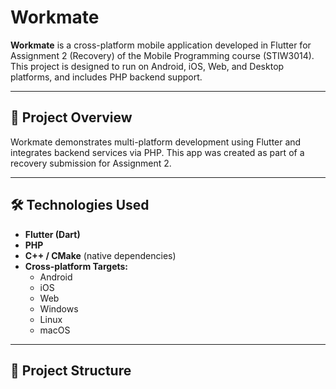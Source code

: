 # Workmate

**Workmate** is a cross-platform mobile application developed in Flutter for Assignment 2 (Recovery) of the Mobile Programming course (STIW3014). This project is designed to run on Android, iOS, Web, and Desktop platforms, and includes PHP backend support.

---

## 📱 Project Overview

Workmate demonstrates multi-platform development using Flutter and integrates backend services via PHP. This app was created as part of a recovery submission for Assignment 2.

---

## 🛠️ Technologies Used

- **Flutter (Dart)**
- **PHP**
- **C++ / CMake** (native dependencies)
- **Cross-platform Targets:**
  - Android
  - iOS
  - Web
  - Windows
  - Linux
  - macOS

---

## 📁 Project Structure

